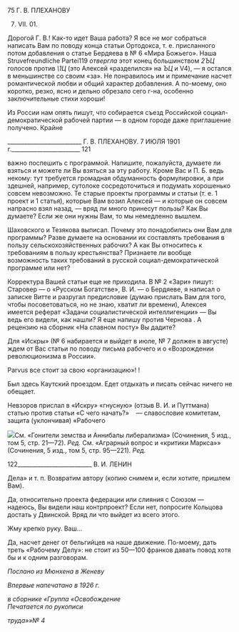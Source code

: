 75 Г. В. ПЛЕХАНОВУ

7. VII. 01.

Дорогой Г. В.! Как-то идет Ваша работа? Я все не мог собраться написать Вам по поводу конца статьи Ортодокса, т. е. присланного потом добавления о статье Бердяева в № 6 «Мира Божьего». Наша Struvefreundliche Partei119 _отвергла_ этот конец большин­ством _2ЪЦ_ голосов против _\1Ц_ (это Алексей «разделился» на _ЪЦ_ и V4), — я остался в меньшинстве со своим «за». Не понравилось им и примечание насчет романтической любви и общий характер добавления. А по-моему, оно коротко, резко, ясно и дельно обрезало сего г-на, особенно заключительные стихи хороши!

Из России нам опять пишут, что собирается съезд Российской социал-демократической рабочей партии — в одном городе даже приглашение получено. Крайне

  

__________________________ Г. В. ПЛЕХАНОВУ. 7 ИЮЛЯ 1901 г.________________________ 121

важно поспешить с программой. Напишите, пожалуйста, думаете ли взяться и можете ли Вы взяться за эту работу. Кроме Вас и П. Б. ведь некому: тут требуется громадная обдуманность формулировки, а при здешней, например, сутолоке сосредоточиться и подумать хорошенько совсем невозможно. Те старые проекты программы и статьи (т. е. 1 проект и 1 статья), которые Вам возил Алексей — и которые он совсем напрасно взял назад, — вряд ли много принесут пользы? Как Вы думаете? Если же они нужны Вам, то мы немедленно вышлем.

Шаховского и Тезякова выписал. Почему это понадобились они Вам для програм­мы? Разве думаете на основании их составлять требования в пользу сельскохозяйствен­ных рабочих? А как Вы относитесь к требованиям в пользу крестьянства? Признаете ли вообще возможность таких требований в русской социал-демократической программе или нет?

Корректура Вашей статьи еще не приходила. В № 2 «Зари» пишут: Старовер — о «Русском Богатстве», В. И. — о Бердяеве, я написал о записке Витте и разругал преди­словие (думаю прислать Вам для того, чтобы посоветоваться, но не знаю, хватит ли времени), Алексея имеется реферат «Задачи социалистической интеллигенции» — Вы ведь его видели, как нашли? Я еще напишу против Чернова . А рецензию на сборник «На славном посту» Вы дадите?

Для «Искры» (№ 6 набирается и выйдет в июле, № 7 должен в августе) ждем от Вас статьи по поводу письма рабочего и о «Возрождении революционизма в России».

Parvus все стоит за свою «организацию»! !

Был здесь Каутский проездом. Едет отдыхать и писать сейчас ничего не обещает.

Невзоров прислал в «Искру» «гнусную» (отзыв В. И. и Путтмана) статью против статьи «С чего начать?»    — славословие комитетам, защита (уклончивая) «Рабочего

![](file:///C:/Users/bot32/AppData/Local/Temp/msohtmlclip1/01/clip_image001.png)См. «Гонители земства и Аннибалы либерализма» (Сочинения, 5 изд., том 5, стр. 21—72). _Ред._ См. «Аграрный вопрос и «критики Маркса»» (Сочинения, 5 изд., том 5, стр. 95—221). _Ред._

  

122__________________________ В. И. ЛЕНИН

Дела» и т. п. Возвратим автору (копию снимем и, если хотите, пришлем Вам).

Да, относительно проекта федерации или слияния с Союзом — надеюсь, Вы видели наш контрпроект? Если нет, попросите Кольцова достать у Двинской. Вряд ли что вый­дет из всего этого.

Жму крепко руку. Ваш...

Да, насчет денег от бельгийцев на наше движение. По-моему, дать треть «Рабочему Делу»: не стоит из 50—100 франков давать повод хотя бы и к одним разговорам.

_Послано из Мюнхена в Женеву_

_Впервые напечатано в 1926 г._

_в сборнике «Группа «Освобождение_                                                              _Печатается по рукописи_

_труда»»№ 4_